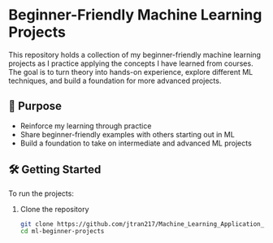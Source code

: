 # Beginner-Friendly Machine Learning Projects

This repository holds a collection of my beginner-friendly machine learning projects as I practice applying the concepts I have learned from courses. The goal is to turn theory into hands-on experience, explore different ML techniques, and build a foundation for more advanced projects.

## 🎯 Purpose
- Reinforce my learning through practice  
- Share beginner-friendly examples with others starting out in ML  
- Build a foundation to take on intermediate and advanced ML projects

## 🛠️ Getting Started
To run the projects:
1. Clone the repository  
   ```bash
   git clone https://github.com/jtran217/Machine_Learning_Application_Learning.git
   cd ml-beginner-projects
   ```

